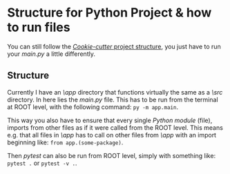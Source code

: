 # Structure for Python Project & how to run files
You can still follow the [*Cookie-cutter* project structure](https://skaftenicki.github.io/dtu_mlops/s2_organisation_and_version_control/code_structure/), you just have to run your *main.py* a little differently.

## Structure
Currently I have an *\app* directory that functions virtually the same as a *\src* directory. In here lies the *main.py* file. This has to be run from the terminal at ROOT level, with the following command: `py -m app.main`.

This way you also have to ensure that every single *Python module* (file), imports from other files as if it were called from the ROOT level. This means e.g. that all files in *\app* has to call on other files from *\app* with an import beginning like: `from app.(some-package)`.

Then *pytest* can also be run from ROOT level, simply with something like: `pytest .` or `pytest -v .`.